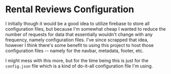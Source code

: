 # Rental Reviews Configuration

I initially though it would be a good idea to utilize firebase to store all configuration files, but because I'm somewhat cheap I wanted to reduce the number of requests for data that essentially wouldn't change with any frequency, namely configuration files. I've since scrapped that idea, however I think there's some benefit to using this project to host those configuration files -- namely for the navbar, metadata, footer, etc.

I might mess with this more, but for the time being this is just for the `config.json` file which is a kind of do-it-all configuration file I'm using. 